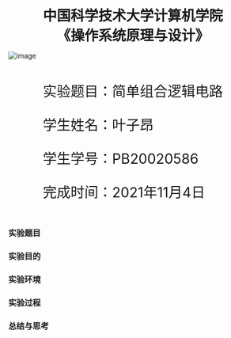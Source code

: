 <div style="text-align:center;font-size:2em;font-weight:bold">中国科学技术大学计算机学院</div>


<div style="text-align:center;font-size:2em;font-weight:bold">《操作系统原理与设计》</div>







![image](image/badge.png)







<div style="display: flex;flex-direction: column;align-items: center;font-size:2em">
<div>
<p>实验题目：简单组合逻辑电路 </p>
<p>学生姓名：叶子昂</p>
<p>学生学号：PB20020586</p>
<p>完成时间：2021年11月4日</p>
</div>
</div>

<div style="page-break-after:always"></div>

### 实验题目


### 实验目的


### 实验环境


### 实验过程


### 总结与思考